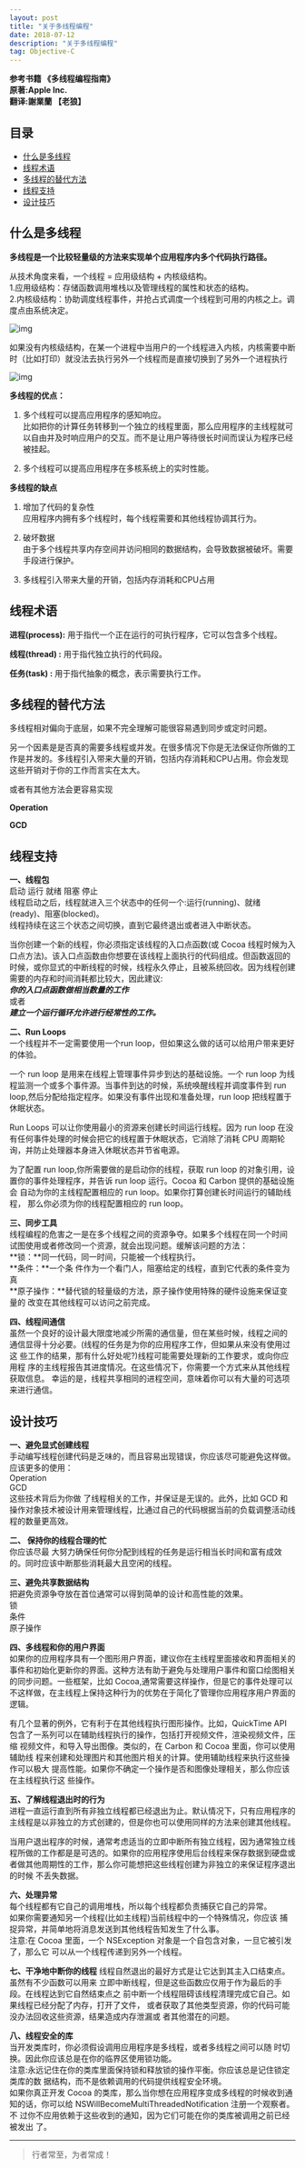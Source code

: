 ```yaml
---
layout: post
title: "关于多线程编程"
date: 2018-07-12 
description: "关于多线程编程"
tag: Objective-C
---
```





<!-- - [参考文章：https://jianghuhike.github.io/1811.html](https://jianghuhike.github.io/1811.html) -->


**参考书籍 《多线程编程指南》**   
**原著:Apple Inc.**    
**翻译:謝業蘭 【老狼】**   



## 目录
* [什么是多线程](#content0)
* [线程术语](#content1)
* [多线程的替代方法](#content2)
* [线程支持](#content3)
* [设计技巧](#content4)



## <a id="content0"></a> 什么是多线程
**多线程是一个比较轻量级的方法来实现单个应用程序内多个代码执行路径。**

从技术角度来看，一个线程 = 应用级结构 + 内核级结构。    
1.应用级结构：存储函数调用堆栈以及管理线程的属性和状态的结构。    
2.内核级结构：协助调度线程事件，并抢占式调度一个线程到可用的内核之上。调度点由系统决定。          

<img src="/images/thread/about1.png" alt="img">

如果没有内核级结构，在某一个进程中当用户的一个线程进入内核，内核需要中断时（比如打印）就没法去执行另外一个线程而是直接切换到了另外一个进程执行

<img src="/images/thread/about2.png" alt="img">

**多线程的优点：**    
1. 多个线程可以提高应用程序的感知响应。    
比如把你的计算任务转移到一个独立的线程里面，那么应用程序的主线程就可以自由并及时响应用户的交互。而不是让用户等待很长时间而误认为程序已经被挂起。

2. 多个线程可以提高应用程序在多核系统上的实时性能。


**多线程的缺点**

1. 增加了代码的复杂性   
应用程序内拥有多个线程时，每个线程需要和其他线程协调其行为。

2. 破坏数据     
由于多个线程共享内存空间并访问相同的数据结构，会导致数据被破坏。需要手段进行保护。

3. 多线程引入带来大量的开销，包括内存消耗和CPU占用




## <a id="content1"></a> 线程术语

**进程(process):** 用于指代一个正在运行的可执行程序，它可以包含多个线程。 

**线程(thread) :** 用于指代独立执行的代码段。

**任务(task)   :** 用于指代抽象的概念，表示需要执行工作。




## <a id="content2"></a> 多线程的替代方法
多线程相对偏向于底层，如果不完全理解可能很容易遇到同步或定时问题。

另一个因素是是否真的需要多线程或并发。在很多情况下你是无法保证你所做的工作是并发的。多线程引入带来大量的开销，包括内存消耗和CPU占用。你会发现这些开销对于你的工作而言实在太大。 

或者有其他方法会更容易实现

**Operation**

**GCD**


## <a id="content3"></a> 线程支持

**一、线程包**   
启动  运行 就绪 阻塞  停止    
线程启动之后，线程就进入三个状态中的任何一个:运行(running)、就绪(ready)、阻塞(blocked)。    
线程持续在这三个状态之间切换，直到它最终退出或者进入中断状态。    

当你创建一个新的线程，你必须指定该线程的入口点函数(或 Cocoa 线程时候为入口点方法)。该入口点函数由你想要在该线程上面执行的代码组成。但函数返回的时候，或你显式的中断线程的时候，线程永久停止，且被系统回收。因为线程创建需要的内存和时间消耗都比较大，因此建议:    
***你的入口点函数做相当数量的工作***    
或者     
***建立一个运行循环允许进行经常性的工作。***


**二、Run Loops**   
一个线程并不一定需要使用一个run loop，但如果这么做的话可以给用户带来更好的体验。    

一个 run loop 是用来在线程上管理事件异步到达的基础设施。一个 run loop 为线程监测一个或多个事件源。当事件到达的时候，系统唤醒线程并调度事件到 run loop,然后分配给指定程序。如果没有事件出现和准备处理，run loop 把线程置于休眠状态。

Run Loops 可以让你使用最小的资源来创建长时间运行线程。因为 run loop 在没有任何事件处理的时候会把它的线程置于休眠状态，它消除了消耗 CPU 周期轮询，并防止处理器本身进入休眠状态并节省电源。

为了配置 run loop,你所需要做的是启动你的线程，获取 run loop 的对象引用，设置你的事件处理程序，并告诉 run loop 运行。Cocoa 和 Carbon 提供的基础设施会 自动为你的主线程配置相应的 run loop。如果你打算创建长时间运行的辅助线程， 那么你必须为你的线程配置相应的 run loop。


**三、同步工具**       
线程编程的危害之一是在多个线程之间的资源争夺。如果多个线程在同一个时间 试图使用或者修改同一个资源，就会出现问题。缓解该问题的方法：   
**锁：**同一代码，同一时间，只能被一个线程执行。      
**条件：**一个条 件作为一个看门人，阻塞给定的线程，直到它代表的条件变为真    
**原子操作：**替代锁的轻量级的方法，原子操作使用特殊的硬件设施来保证变量的 改变在其他线程可以访问之前完成。       


**四、线程间通信**   
虽然一个良好的设计最大限度地减少所需的通信量，但在某些时候，线程之间的 通信显得十分必要。(线程的任务是为你的应用程序工作，但如果从来没有使用过这 些工作的结果，那有什么好处呢?)线程可能需要处理新的工作要求，或向你应用程 序的主线程报告其进度情况。在这些情况下，你需要一个方式来从其他线程获取信息。 幸运的是，线程共享相同的进程空间，意味着你可以有大量的可选项来进行通信。




## <a id="content4"></a> 设计技巧
**一、避免显式创建线程**    
手动编写线程创建代码是乏味的，而且容易出现错误，你应该尽可能避免这样做。应该更多的使用：   
Operation   
GCD    
这些技术背后为你做 了线程相关的工作，并保证是无误的。此外，比如 GCD 和操作对象技术被设计用来管理线程，比通过自己的代码根据当前的负载调整活动线程的数量更高效。


**二、 保持你的线程合理的忙**   
你应该尽最 大努力确保任何你分配到线程的任务是运行相当长时间和富有成效的。同时应该中断那些消耗最大且空闲的线程。


**三、避免共享数据结构**     
把避免资源争夺放在首位通常可以得到简单的设计和高性能的效果。    
锁    
条件    
原子操作    


**四、多线程和你的用户界面**    
如果你的应用程序具有一个图形用户界面，建议你在主线程里面接收和界面相关的事件和初始化更新你的界面。这种方法有助于避免与处理用户事件和窗口绘图相关的同步问题。一些框架，比如 Cocoa,通常需要这样操作，但是它的事件处理可以不这样做，在主线程上保持这种行为的优势在于简化了管理你应用程序用户界面的逻辑。

有几个显著的例外，它有利于在其他线程执行图形操作。比如，QuickTime API 包含了一系列可以在辅助线程执行的操作，包括打开视频文件，渲染视频文件，压缩 视频文件，和导入导出图像。类似的，在 Carbon 和 Cocoa 里面，你可以使用辅助线 程来创建和处理图片和其他图片相关的计算。使用辅助线程来执行这些操作可以极大 提高性能。如果你不确定一个操作是否和图像处理相关，那么你应该在主线程执行这 些操作。


**五、了解线程退出时的行为**   
进程一直运行直到所有非独立线程都已经退出为止。默认情况下，只有应用程序的主线程是以非独立的方式创建的，但是你也可以使用同样的方法来创建其他线程。

当用户退出程序的时候，通常考虑适当的立即中断所有独立线程，因为通常独立线程所做的工作都是是可选的。如果你的应用程序使用后台线程来保存数据到硬盘或者做其他周期性的工作，那么你可能想把这些线程创建为非独立的来保证程序退出的时候 不丢失数据。


**六、处理异常**   
每个线程都有它自己的调用堆栈，所以每个线程都负责捕获它自己的异常。   
如果你需要通知另一个线程(比如主线程)当前线程中的一个特殊情况，你应该 捕捉异常，并简单地将消息发送到其他线程告知发生了什么事。   
注意:在 Cocoa 里面，一个 NSException 对象是一个自包含对象，一旦它被引发了，那么它 可以从一个线程传递到另外一个线程。   


**七、干净地中断你的线程**
线程自然退出的最好方式是让它达到其主入口结束点。虽然有不少函数可以用来 立即中断线程，但是这些函数应仅用于作为最后的手段。在线程达到它自然结束点之 前中断一个线程阻碍该线程清理完成它自己。如果线程已经分配了内存，打开了文件， 或者获取了其他类型资源，你的代码可能没办法回收这些资源，结果造成内存泄漏或 者其他潜在的问题。


**八、线程安全的库**    
当开发类库时，你必须假设调用应用程序是多线程，或者多线程之间可以随 时切换。因此你应该总是在你的临界区使用锁功能。   
注意:永远记住在你的类库里面保持锁和释放锁的操作平衡。你应该总是记住锁定类库的数 据结构，而不是依赖调用的代码提供线程安全环境。   
如果你真正开发 Cocoa 的类库，那么当你想在应用程序变成多线程的时候收到通 知的话，你可以给 NSWillBecomeMultiThreadedNotification 注册一个观察者。不 过你不应用依赖于这些收到的通知，因为它们可能在你的类库被调用之前已经被发出 了。

----------
>  行者常至，为者常成！


